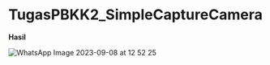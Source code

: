 # TugasPBKK2_SimpleCaptureCamera

**Hasil**


![WhatsApp Image 2023-09-08 at 12 52 25](https://github.com/herukurniawann/Tugas3PBKK_UI-Dashboard/assets/93961310/4209a47f-9aef-4d9d-aa63-c7dd4ecbbcec)
